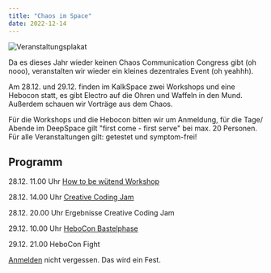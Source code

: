```yaml
---
title: "Chaos im Space"
date: 2022-12-14
---
```


<img src="https://discuss.kalk.space/uploads/default/original/1X/e5fb870439e20fbb3b0fca0e3409c2d84f5365e4.jpeg" alt="Veranstaltungsplakat" style="max-width:100%;"/>

Da es dieses Jahr wieder keinen Chaos Communication Congress gibt (oh nooo), veranstalten wir wieder ein kleines dezentrales Event (oh yeahhh). 

Am 28.12. und 29.12. finden im KalkSpace zwei Workshops und eine Hebocon statt, es gibt Electro auf die Ohren und Waffeln in den Mund. Außerdem schauen wir Vorträge aus dem Chaos.

Für die Workshops und die Hebocon bitten wir um Anmeldung, für die Tage/ Abende im DeepSpace gilt "first come - first serve" bei max. 20 Personen. Für alle Veranstaltungen gilt: getestet und symptom-frei!

## Programm

28.12. 11.00 Uhr [How to be wütend Workshop](https://discuss.kalk.space/t/how-to-be-wuetend-28-12-2022-11-00-13-00-uhr/889)

28.12. 14.00 Uhr [Creative Coding Jam](https://discuss.kalk.space/t/creative-coding-jam-workshop/873)

28.12. 20.00 Uhr Ergebnisse Creative Coding Jam

29.12. 10.00 Uhr [HeboCon Bastelphase](https://discuss.kalk.space/t/hebocon-29-12-2022-ab-10-00/890)

29.12. 21.00 HeboCon Fight


[Anmelden](https://tix.kalk.space/kalkspace/chaos/) nicht vergessen. Das wird ein Fest.
